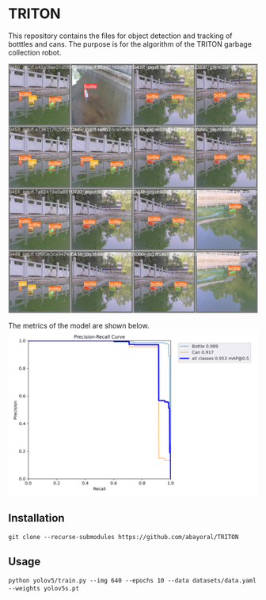 # TRITON

This repository contains the files for object detection and tracking of botttles and cans. The purpose is for the algorithm of the TRITON garbage collection robot.

![results.jpg](docs/result.jpg)

The metrics of the model are shown below.
![PR_curve.jpg](docs/PR_curve.png)

## Installation
```
git clone --recurse-submodules https://github.com/abayoral/TRITON
```

## Usage
```
python yolov5/train.py --img 640 --epochs 10 --data datasets/data.yaml --weights yolov5s.pt
```

